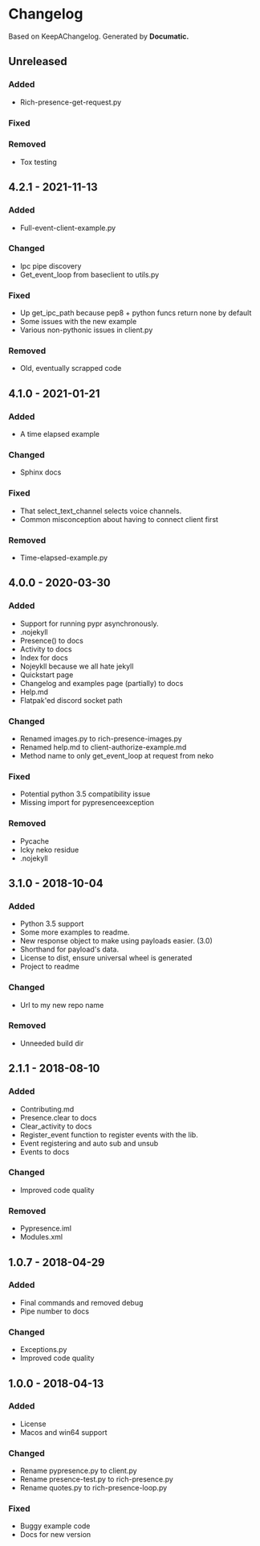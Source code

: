 # Changelog

Based on KeepAChangelog.
Generated by **Documatic.**

## Unreleased

### Added

* Rich-presence-get-request.py

### Fixed


### Removed

* Tox testing

## 4.2.1 - 2021-11-13

### Added

* Full-event-client-example.py

### Changed

* Ipc pipe discovery
* Get_event_loop from baseclient to utils.py

### Fixed

* Up get_ipc_path because pep8 + python funcs return none by default
* Some issues with the new example
* Various non-pythonic issues in client.py

### Removed

* Old, eventually scrapped code

## 4.1.0 - 2021-01-21

### Added

* A time elapsed example

### Changed

* Sphinx docs

### Fixed

* That select_text_channel selects voice channels.
* Common misconception about having to connect client first

### Removed

* Time-elapsed-example.py

## 4.0.0 - 2020-03-30

### Added

* Support for running pypr asynchronously.
* .nojekyll
* Presence() to docs
* Activity to docs
* Index for docs
* Nojeykll because we all hate jekyll
* Quickstart page
* Changelog and examples page (partially) to docs
* Help.md
* Flatpak'ed discord socket path

### Changed

* Renamed images.py to rich-presence-images.py
* Renamed help.md to client-authorize-example.md
* Method name to only get_event_loop at request from neko

### Fixed

* Potential python 3.5 compatibility issue
* Missing import for pypresenceexception

### Removed

* Pycache
* Icky neko residue
* .nojekyll

## 3.1.0 - 2018-10-04

### Added

* Python 3.5 support
* Some more examples to readme.
* New response object to make using payloads easier. (3.0)
* Shorthand for payload's data.
* License to dist, ensure universal wheel is generated
* Project to readme


### Changed

* Url to my new repo name

### Removed

* Unneeded build dir

## 2.1.1 - 2018-08-10

### Added

* Contributing.md
* Presence.clear to docs
* Clear_activity to docs
* Register_event function to register events with the lib.
* Event registering and auto sub and unsub
* Events to docs

### Changed

* Improved code quality

### Removed

* Pypresence.iml
* Modules.xml

## 1.0.7 - 2018-04-29

### Added

* Final commands and removed debug
* Pipe number to docs

### Changed

* Exceptions.py
* Improved code quality

## 1.0.0 - 2018-04-13

### Added

* License
* Macos and win64 support

### Changed

* Rename pypresence.py to client.py
* Rename presence-test.py to rich-presence.py
* Rename quotes.py to rich-presence-loop.py

### Fixed

* Buggy example code
* Docs for new version
